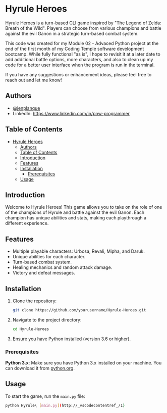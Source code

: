 # Hyrule Heroes

Hyrule Heroes is a turn-based CLI game inspired by "The Legend of Zelda: Breath of the Wild". Players can choose from various champions and battle against the evil Ganon in a strategic turn-based combat system.

This code was created for my Module 02 - Advaced Python project at the end of the first month of my Coding Temple software development bootcamp.  While fully functional "as is", I hope to revisit it at a later date to add additional battle options, more characters, and also to clean up my code for a better user interface when the program is run in the terminal.  

If you have any suggestions or enhancement ideas, please feel free to reach out and let me know!

## Authors

- [@jenplanque](https://www.github.com/jenplanque)
- LinkedIn: https://www.linkedin.com/in/pnw-programmer
  
## Table of Contents
- [Hyrule Heroes](#hyrule-heroes)
  - [Authors](#authors)
  - [Table of Contents](#table-of-contents)
  - [Introduction](#introduction)
  - [Features](#features)
  - [Installation](#installation)
    - [Prerequisites](#prerequisites)
  - [Usage](#usage)

## Introduction
Welcome to Hyrule Heroes! This game allows you to take on the role of one of the champions of Hyrule and battle against the evil Ganon. Each champion has unique abilities and stats, making each playthrough a different experience.

## Features
- Multiple playable characters: Urbosa, Revali, Mipha, and Daruk.
- Unique abilities for each character.
- Turn-based combat system.
- Healing mechanics and random attack damage.
- Victory and defeat messages.

## Installation
1. Clone the repository:
    ```sh
    git clone https://github.com/yourusername/Hyrule-Heroes.git
    ```
2. Navigate to the project directory:
    ```sh
    cd Hyrule-Heroes
    ```
3. Ensure you have Python installed (version 3.6 or higher).

### Prerequisites

**Python 3.x**: Make sure you have Python 3.x installed on your machine. You can download it from [python.org](https://www.python.org/).

## Usage

To start the game, run the `main.py` file:
```sh
python Hyrule\ [main.py](http://_vscodecontentref_/1)
